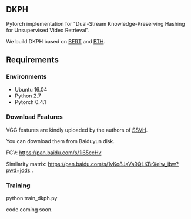 ## DKPH



Pytorch implementation for "Dual-Stream Knowledge-Preserving Hashing for Unsupervised Video Retrieval".

We build DKPH based on [BERT](https://github.com/codertimo/BERT-pytorch) and [BTH](https://github.com/Lily1994/BTH).

## Requirements

### Environments
- Ubuntu 16.04
- Python 2.7
- Pytorch 0.4.1

### Download Features
VGG features are kindly uploaded by the authors of [SSVH](https://github.com/lixiangpengcs/Self-Supervised-Video-Hashing).

You can download them from Baiduyun disk.

FCV: https://pan.baidu.com/s/1i65ccHv

Similarity matrix: https://pan.baidu.com/s/1vKo8JaVa9QLKBrXeIw_ibw?pwd=jdds .



### Training 
python train_dkph.py





code coming soon.


